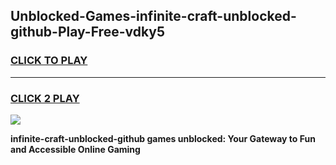 
## Unblocked-Games-infinite-craft-unblocked-github-Play-Free-vdky5
<h3>
<a href="https://premium76.site?title=infinite-craft-unblocked-github&ref=18A1">CLICK TO PLAY</a></h3>
<hr>

<h3>
<a href="https://premium76.site?title=infinite-craft-unblocked-github&ref=18A1">CLICK 2 PLAY</a>
  
</h3>

<a href="https://premium76.site?title=infinite-craft-unblocked-github&ref=18A1"><img src="https://clearcache.store/games.png"></a>


**infinite-craft-unblocked-github games unblocked: Your Gateway to Fun and Accessible Online Gaming**
